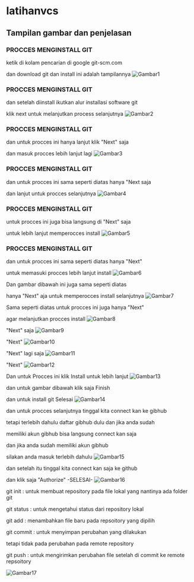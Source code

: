 # latihanvcs
## Tampilan gambar dan penjelasan

### PROCCES MENGINSTALL GIT
ketik di kolam pencarian di google git-scm.com <p>
 dan download git dan install ini adalah tampilannya
![Gambar1](screenshoot/ss1.png.png)

### PROCCES MENGINSTALL GIT
dan setelah diinstall ikutkan alur installasi software git <p>
klik next untuk melanjutkan process selanjutnya
![Gambar2](screenshoot/ss2.png.png)

### PROCCES MENGINSTALL GIT
dan untuk procces ini hanya lanjut klik "Next" saja <p>
dan masuk procces lebih lanjut lagi
![Gambar3](screenshoot/ss3.png.png)

### PROCCES MENGINSTALL GIT
dan untuk procces ini sama seperti diatas hanya "Next saja <p>
dan lanjut untuk procces selanjutnya
![Gambar4](screenshoot/ss4.png.png)

### PROCCES MENGINSTALL GIT
untuk procces ini juga bisa langsung di "Next" saja <p>
untuk lebih lanjut memperocces install
![Gambar5](screenshoot/ss5.png.png)

### PROCCES MENGINSTALL GIT
dan untuk procces ini sama seperti diatas hanya "Next" <p>
untuk memasuki procces lebih lanjut install
![Gambar6](screenshoot/ss6.png.png)

Dan gambar dibawah ini juga sama seperti diatas <p>
hanya "Next" aja untuk memperocces install selanjutnya
![Gambar7](screenshoot/ss7.png.png)

Sama seperti diatas untuk procces ini juga hanya "Next" <p>
agar melanjutkan procces install
![Gambar8](screenshoot/ss8.png.png)

"Next" saja
![Gambar9](screenshoot/ss9.png.png)

"Next"
![Gambar10](screenshoot/ss10.png.png)

"Next" lagi saja
![Gambar11](screenshoot/ss11.png.png)

"Next"
![Gambar12](screenshoot/ss12.png.png)

Dan untuk Procces ini klik Install untuk lebih lanjut
![Gambar13](screenshoot/ss13.png.png)

dan untuk gambar dibawah klik saja  Finish <p>
dan untuk install git Selesai
![Gambar14](screenshoot/ss14.png.png)

dan untuk procces selanjutnya tinggal kita connect kan ke gibhub <p>
tetapi terlebih dahulu daftar gibhub dulu dan jika anda sudah <p>
memiliki akun gibhub bisa langsung connect kan saja

dan jika anda sudah memiliki akun gibhub <p>
silakan anda masuk terlebih dahulu
![Gambar15](screenshoot/ss15.png.png)

dan setelah itu tinggal kita connect kan saja ke github <p>
dan klik saja "Authorize" -SELESAI-
![Gambar16](screenshoot/ss16.png.png)

git init : untuk membuat repository pada file lokal
           yang nantinya ada folder git <p>
git status : untuk mengetahui status dari repository lokal<p>
git add : menambahkan file baru pada repsoitory yang dipilih<p>
git commit : untuk menyimpan perubahan yang dilakukan <p>
             tetapi tidak pada perubahan pada remote repository<p>
git push : untuk mengirimkan perubahan file setelah di commit
            ke remote repsoitory <p>
![Gambar17](screenshoot/ss17.png.png)